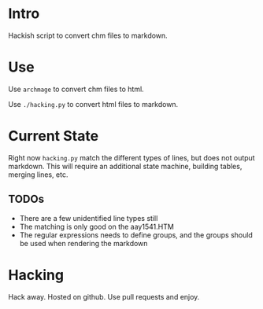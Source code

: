 # Intro

Hackish script to convert chm files to markdown.

# Use

Use ``archmage`` to convert chm files to html.

Use ``./hacking.py`` to convert html files to markdown.

# Current State

Right now ``hacking.py`` match the different types of lines, but does not 
output markdown. This will require an additional state machine, building 
tables, merging lines, etc.

## TODOs

- There are a few unidentified line types still
- The matching is only good on the aay1541.HTM
- The regular expressions needs to define groups, and the groups should be used when rendering the markdown

# Hacking

Hack away. Hosted on github. Use pull requests and enjoy.
